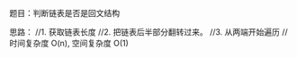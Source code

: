 题目：判断链表是否是回文结构

思路：
        //1. 获取链表长度
        //2. 把链表后半部分翻转过来。
        //3. 从两端开始遍历
        //时间复杂度 O(n), 空间复杂度 O(1)
